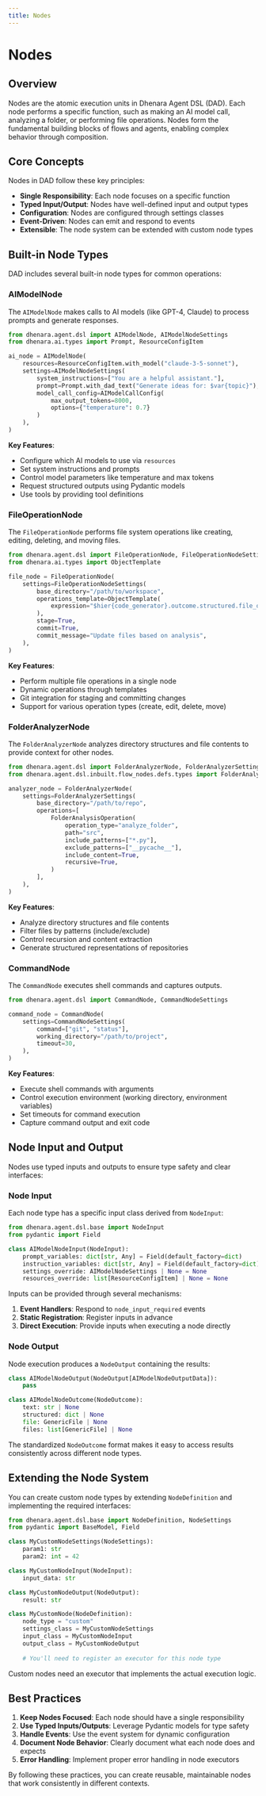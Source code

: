 ```yaml
---
title: Nodes
---
```


# Nodes

## Overview

Nodes are the atomic execution units in Dhenara Agent DSL (DAD). Each node performs a specific function, such as making an AI model call, analyzing a folder, or performing file operations. Nodes form the fundamental building blocks of flows and agents, enabling complex behavior through composition.

## Core Concepts

Nodes in DAD follow these key principles:

- **Single Responsibility**: Each node focuses on a specific function
- **Typed Input/Output**: Nodes have well-defined input and output types
- **Configuration**: Nodes are configured through settings classes
- **Event-Driven**: Nodes can emit and respond to events
- **Extensible**: The node system can be extended with custom node types

## Built-in Node Types

DAD includes several built-in node types for common operations:

### AIModelNode

The `AIModelNode` makes calls to AI models (like GPT-4, Claude) to process prompts and generate responses.

```python
from dhenara.agent.dsl import AIModelNode, AIModelNodeSettings
from dhenara.ai.types import Prompt, ResourceConfigItem

ai_node = AIModelNode(
    resources=ResourceConfigItem.with_model("claude-3-5-sonnet"),
    settings=AIModelNodeSettings(
        system_instructions=["You are a helpful assistant."],
        prompt=Prompt.with_dad_text("Generate ideas for: $var{topic}"),
        model_call_config=AIModelCallConfig(
            max_output_tokens=8000,
            options={"temperature": 0.7}
        )
    ),
)
```

**Key Features**:
- Configure which AI models to use via `resources`
- Set system instructions and prompts
- Control model parameters like temperature and max tokens
- Request structured outputs using Pydantic models
- Use tools by providing tool definitions

### FileOperationNode

The `FileOperationNode` performs file system operations like creating, editing, deleting, and moving files.

```python
from dhenara.agent.dsl import FileOperationNode, FileOperationNodeSettings
from dhenara.ai.types import ObjectTemplate

file_node = FileOperationNode(
    settings=FileOperationNodeSettings(
        base_directory="/path/to/workspace",
        operations_template=ObjectTemplate(
            expression="$hier{code_generator}.outcome.structured.file_operations"
        ),
        stage=True,
        commit=True,
        commit_message="Update files based on analysis",
    ),
)
```

**Key Features**:
- Perform multiple file operations in a single node
- Dynamic operations through templates
- Git integration for staging and committing changes
- Support for various operation types (create, edit, delete, move)

### FolderAnalyzerNode

The `FolderAnalyzerNode` analyzes directory structures and file contents to provide context for other nodes.

```python
from dhenara.agent.dsl import FolderAnalyzerNode, FolderAnalyzerSettings
from dhenara.agent.dsl.inbuilt.flow_nodes.defs.types import FolderAnalysisOperation

analyzer_node = FolderAnalyzerNode(
    settings=FolderAnalyzerSettings(
        base_directory="/path/to/repo",
        operations=[
            FolderAnalysisOperation(
                operation_type="analyze_folder",
                path="src",
                include_patterns=["*.py"],
                exclude_patterns=["__pycache__"],
                include_content=True,
                recursive=True,
            )
        ],
    ),
)
```

**Key Features**:
- Analyze directory structures and file contents
- Filter files by patterns (include/exclude)
- Control recursion and content extraction
- Generate structured representations of repositories

### CommandNode

The `CommandNode` executes shell commands and captures outputs.

```python
from dhenara.agent.dsl import CommandNode, CommandNodeSettings

command_node = CommandNode(
    settings=CommandNodeSettings(
        command=["git", "status"],
        working_directory="/path/to/project",
        timeout=30,
    ),
)
```

**Key Features**:
- Execute shell commands with arguments
- Control execution environment (working directory, environment variables)
- Set timeouts for command execution
- Capture command output and exit code

## Node Input and Output

Nodes use typed inputs and outputs to ensure type safety and clear interfaces:

### Node Input

Each node type has a specific input class derived from `NodeInput`:

```python
from dhenara.agent.dsl.base import NodeInput
from pydantic import Field

class AIModelNodeInput(NodeInput):
    prompt_variables: dict[str, Any] = Field(default_factory=dict)
    instruction_variables: dict[str, Any] = Field(default_factory=dict)
    settings_override: AIModelNodeSettings | None = None
    resources_override: list[ResourceConfigItem] | None = None
```

Inputs can be provided through several mechanisms:

1. **Event Handlers**: Respond to `node_input_required` events
2. **Static Registration**: Register inputs in advance
3. **Direct Execution**: Provide inputs when executing a node directly

### Node Output

Node execution produces a `NodeOutput` containing the results:

```python
class AIModelNodeOutput(NodeOutput[AIModelNodeOutputData]):
    pass

class AIModelNodeOutcome(NodeOutcome):
    text: str | None
    structured: dict | None
    file: GenericFile | None
    files: list[GenericFile] | None
```

The standardized `NodeOutcome` format makes it easy to access results consistently across different node types.

## Extending the Node System

You can create custom node types by extending `NodeDefinition` and implementing the required interfaces:

```python
from dhenara.agent.dsl.base import NodeDefinition, NodeSettings
from pydantic import BaseModel, Field

class MyCustomNodeSettings(NodeSettings):
    param1: str
    param2: int = 42

class MyCustomNodeInput(NodeInput):
    input_data: str

class MyCustomNodeOutput(NodeOutput):
    result: str

class MyCustomNode(NodeDefinition):
    node_type = "custom"
    settings_class = MyCustomNodeSettings
    input_class = MyCustomNodeInput
    output_class = MyCustomNodeOutput
    
    # You'll need to register an executor for this node type
```

Custom nodes need an executor that implements the actual execution logic.

## Best Practices

1. **Keep Nodes Focused**: Each node should have a single responsibility
2. **Use Typed Inputs/Outputs**: Leverage Pydantic models for type safety
3. **Handle Events**: Use the event system for dynamic configuration
4. **Document Node Behavior**: Clearly document what each node does and expects
5. **Error Handling**: Implement proper error handling in node executors

By following these practices, you can create reusable, maintainable nodes that work consistently in different contexts.